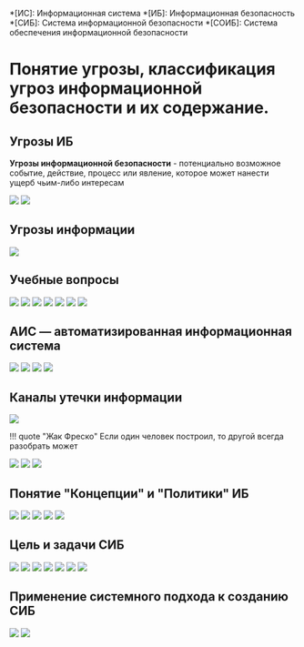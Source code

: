 *[ИС]: Информационная система
*[ИБ]: Информационная безопасность
*[СИБ]: Система информационной безопасности
*[СОИБ]: Система обеспечения информационной безопасности

# Понятие угрозы, классификация угроз информационной безопасности и их содержание.

## Угрозы ИБ

**Угрозы информационной безопасности** - потенциально возможное событие, действие, процесс или явление, которое может
нанести ущерб чьим-либо интересам

![](media/02_01.jpg)
![](media/02_02.jpg)

## Угрозы информации

![](media/02_03.jpg)

## Учебные вопросы

![](media/02_04.jpg)
![](media/02_05.jpg)
![](media/02_06.jpg)
![](media/02_07.jpg)
![](media/02_08.jpg)
![](media/02_09.jpg)
![](media/02_10.jpg)

## АИС — автоматизированная информационная система

![](media/02_11.jpg)
![](media/02_12.jpg)
![](media/02_13.jpg)
![](media/02_14.jpg)

## Каналы утечки информации

![](media/02_15.jpg)

!!! quote "Жак Фреско"
    Если один человек построил, то другой всегда разобрать может

![](media/02_16.jpg)
![](media/02_17.jpg)
![](media/02_18.jpg)

## Понятие "Концепции" и "Политики" ИБ

![](media/02_19.jpg)
![](media/02_20.jpg)
![](media/02_21.jpg)
![](media/02_22.jpg)
![](media/02_23.jpg)

## Цель и задачи СИБ

![](media/02_24.jpg)
![](media/02_25.jpg)
![](media/02_26.jpg)
![](media/02_27.jpg)
![](media/02_28.jpg)
![](media/02_29.jpg)
![](media/02_30.jpg)

## Применение системного подхода к созданию СИБ

![](media/02_31.jpg)
![](media/02_32.jpg)